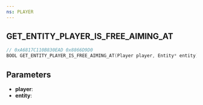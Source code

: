 ```yaml
---
ns: PLAYER
---
```

## GET_ENTITY_PLAYER_IS_FREE_AIMING_AT

```c
// 0xA6817C110B830EAD 0x8866D9D0
BOOL GET_ENTITY_PLAYER_IS_FREE_AIMING_AT(Player player, Entity* entity);
```

## Parameters
* **player**:
* **entity**:
